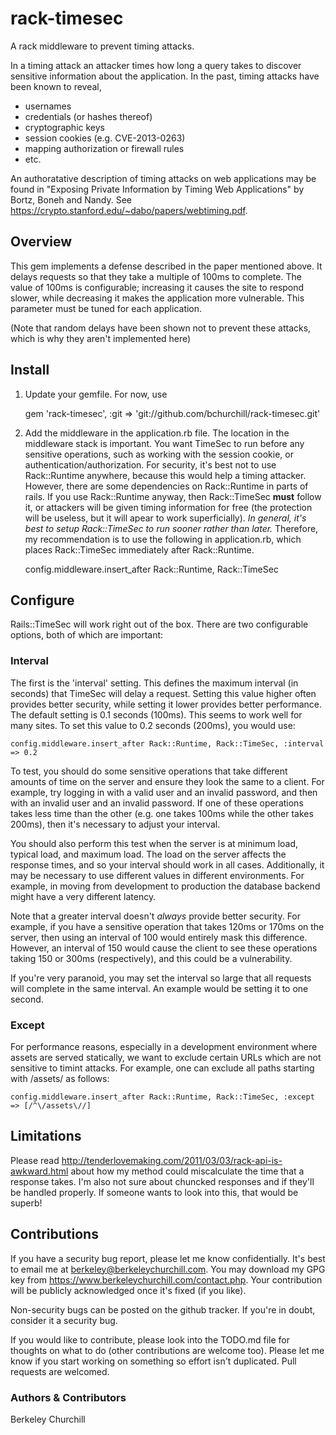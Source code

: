 rack-timesec
============

A rack middleware to prevent timing attacks.

In a timing attack an attacker times how long a query takes to
discover sensitive information about the application. In the past,
timing attacks have been known to reveal,

* usernames
* credentials (or hashes thereof)
* cryptographic keys
* session cookies (e.g. CVE-2013-0263)
* mapping authorization or firewall rules
* etc.

An authoratative description of timing attacks on web
applications may be found in "Exposing Private Information
by Timing Web Applications" by Bortz, Boneh and Nandy. See
https://crypto.stanford.edu/~dabo/papers/webtiming.pdf.

Overview
--------

This gem implements a defense described in the paper mentioned above.
It delays requests so that they take a multiple of 100ms to complete.
The value of 100ms is configurable; increasing it causes the site
to respond slower, while decreasing it makes the application more
vulnerable. This parameter must be tuned for each application.

(Note that random delays have been shown not to prevent these attacks,
which is why they aren't implemented here)

Install
-------

1. Update your gemfile.  For now, use


    gem 'rack-timesec', :git => 'git://github.com/bchurchill/rack-timesec.git'


2. Add the middleware in the application.rb file. The location in
the middleware stack is important. You want TimeSec to run before
any sensitive operations, such as working with the session cookie,
or authentication/authorization. For security, it's best not to use
Rack::Runtime anywhere, because this would help a timing attacker.
However, there are some dependencies on Rack::Runtime in parts of
rails. If you use Rack::Runtime anyway, then Rack::TimeSec **must**
follow it, or attackers will be given timing information for free (the
protection will be useless, but it will apear to work superficially).
*In general, it's best to setup Rack::TimeSec to run sooner rather
than later.* Therefore, my recommendation is to use the following
in application.rb, which places Rack::TimeSec immediately after
Rack::Runtime.


    config.middleware.insert_after Rack::Runtime, Rack::TimeSec


Configure
---------

Rails::TimeSec will work right out of the box. There are two
configurable options, both of which are important: 

### Interval

The first is the 'interval' setting. This defines the maximum interval
(in seconds) that TimeSec will delay a request. Setting this value
higher often provides better security, while setting it lower provides
better performance. The default setting is 0.1 seconds (100ms). This
seems to work well for many sites. To set this value to 0.2 seconds
(200ms), you would use:

    config.middleware.insert_after Rack::Runtime, Rack::TimeSec, :interval => 0.2

To test, you should do some sensitive operations that take different
amounts of time on the server and ensure they look the same to a
client. For example, try logging in with a valid user and an invalid
password, and then with an invalid user and an invalid password. If
one of these operations takes less time than the other (e.g. one takes
100ms while the other takes 200ms), then it's necessary to adjust your
interval.

You should also perform this test when the server is at minimum
load, typical load, and maximum load. The load on the server affects
the response times, and so your interval should work in all cases.
Additionally, it may be necessary to use different values in different
environments. For example, in moving from development to production
the database backend might have a very different latency.

Note that a greater interval doesn't *always* provide better security.
For example, if you have a sensitive operation that takes 120ms or
170ms on the server, then using an interval of 100 would entirely mask
this difference. However, an interval of 150 would cause the client
to see these operations taking 150 or 300ms (respectively), and this
could be a vulnerability.

If you're very paranoid, you may set the interval so large that all
requests will complete in the same interval. An example would be
setting it to one second.


### Except

For performance reasons, especially in a development environment where
assets are served statically, we want to exclude certain URLs which
are not sensitive to timint attacks. For example, one can exclude all
paths starting with /assets/ as follows:


    config.middleware.insert_after Rack::Runtime, Rack::TimeSec, :except => [/^\/assets\//]


Limitations
-----------

Please read
http://tenderlovemaking.com/2011/03/03/rack-api-is-awkward.html about
how my method could miscalculate the time that a response takes. I'm
also not sure about chuncked responses and if they'll be handled
properly. If someone wants to look into this, that would be superb!

Contributions
-------------

If you have a security bug report, please let me
know confidentially. It's best to email me at
berkeley@berkeleychurchill.com. You may download my GPG key from
https://www.berkeleychurchill.com/contact.php. Your contribution will
be publicly acknowledged once it's fixed (if you like).

Non-security bugs can be posted on the github tracker. If you're in
doubt, consider it a security bug.

If you would like to contribute, please look into the TODO.md file
for thoughts on what to do (other contributions are welcome too).
Please let me know if you start working on something so effort isn't
duplicated. Pull requests are welcomed.

### Authors & Contributors

Berkeley Churchill
